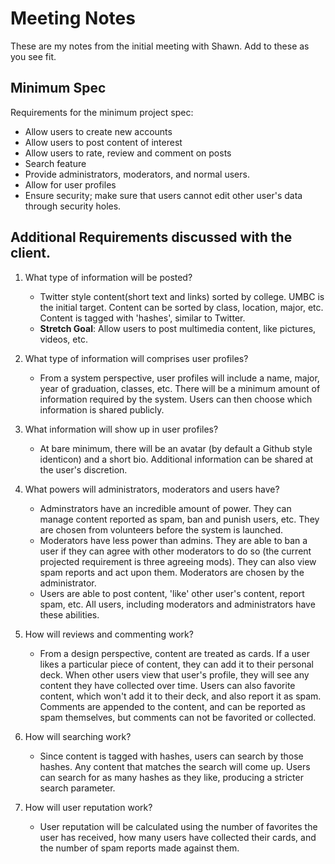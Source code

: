 # Meeting Notes

These are my notes from the initial meeting with Shawn.
Add to these as you see fit.

## Minimum Spec
Requirements for the minimum project spec:
* Allow users to create new accounts
* Allow users to post content of interest
* Allow users to rate, review and comment on posts
* Search feature
* Provide administrators, moderators, and normal users.
* Allow for user profiles
* Ensure security; make sure that users cannot edit other user's data
  through security holes.

## Additional Requirements discussed with the client.
1. What type of information will be posted?
    * Twitter style content(short text and links) sorted by college. UMBC
      is the initial target. Content can be sorted by class, location,
      major, etc. Content is tagged with 'hashes', similar to Twitter.
    * **Stretch Goal**: Allow users to post multimedia content, like
      pictures, videos, etc.

2. What type of information will comprises user profiles?
    * From a system perspective, user profiles will include a name,
    major, year of graduation, classes, etc. There will be a minimum 
    amount of information required by the system. Users can then choose
    which information is shared publicly.

3. What information will show up in user profiles?
    * At bare minimum, there will be an avatar (by default a Github style
    identicon) and a short bio. Additional information can be shared
    at the user's discretion.

4. What powers will administrators, moderators and users have?
    * Adminstrators have an incredible amount of power. They can manage
    content reported as spam, ban and punish users, etc. They are chosen
    from volunteers before the system is launched.
    * Moderators have less power than admins. They are able to ban a user
    if they can agree with other moderators to do so (the current projected
    requirement is three agreeing mods). They can also view spam reports
    and act upon them. Moderators are chosen by the administrator.
    * Users are able to post content, 'like' other user's content, report
    spam, etc. All users, including moderators and administrators have
    these abilities.

5. How will reviews and commenting work?
    * From a design perspective, content are treated as cards. If a user
    likes a particular piece of content, they can add it to their personal
    deck. When other users view that user's profile, they will see any
    content they have collected over time. Users can also favorite content,
    which won't add it to their deck, and also report it as spam. Comments
    are appended to the content, and can be reported as spam themselves,
    but comments can not be favorited or collected.

6. How will searching work?
    * Since content is tagged with hashes, users can search by those
    hashes. Any content that matches the search will come up. Users can
    search for as many hashes as they like, producing a stricter search
    parameter.

7. How will user reputation work?
    * User reputation will be calculated using the number of favorites
    the user has received, how many users have collected their cards,
    and the number of spam reports made against them.

